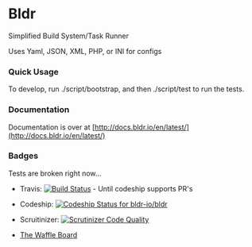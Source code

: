 Bldr
====

Simplified Build System/Task Runner

Uses Yaml, JSON, XML, PHP, or INI for configs

### Quick Usage

To develop, run ./script/bootstrap, and then ./script/test to run the tests.

### Documentation

Documentation is over at [http://docs.bldr.io/en/latest/](http://docs.bldr.io/en/latest/)

### Badges

Tests are broken right now...

* Travis: [![Build Status](https://travis-ci.org/bldr-io/bldr.svg?branch=2.0.1)](https://travis-ci.org/bldr-io/bldr) - Until codeship supports PR's

* Codeship: [ ![Codeship Status for bldr-io/bldr](https://www.codeship.io/projects/30881770-9cb0-0131-2557-1a4ad598520c/status?branch=master)](https://www.codeship.io/projects/17812) 

* Scruitinizer: [![Scrutinizer Code Quality](https://scrutinizer-ci.com/g/bldr-io/bldr/badges/quality-score.png?s=fc2f6d8f68605e041a0cbf9965fe42bb42484ca4)](https://scrutinizer-ci.com/g/bldr-io/bldr/)

* [The Waffle Board](https://waffle.io/bldr-io/bldr)
